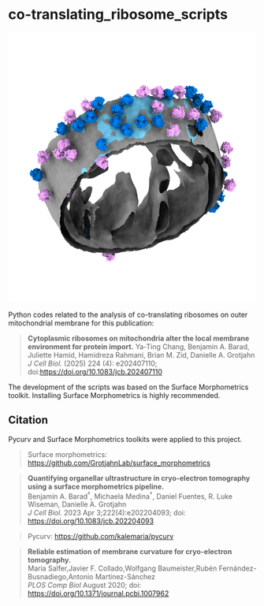 # co-translating_ribosome_scripts
![Workflow Figure](https://github.com/GrotjahnLab/co-translating_ribosome_scripts/blob/2c218c60aba251e4159100c77d47144627bd9c6a/coverart.png)

Python codes related to the analysis of co-translating ribosomes on outer mitochondrial membrane for this publication:
> **Cytoplasmic ribosomes on mitochondria alter the local membrane environment for protein import.**
> Ya-Ting Chang, Benjamin A. Barad, Juliette Hamid, Hamidreza Rahmani, Brian M. Zid, Danielle A. Grotjahn
> *J Cell Biol.* (2025) 224 (4): e202407110; doi:https://doi.org/10.1083/jcb.202407110

The development of the scripts was based on the Surface Morphometrics toolkit. Installing Surface Morphometrics is highly recommended. 

## Citation
Pycurv and Surface Morphometrics toolkits were applied to this project. 

> Surface morphometrics: https://github.com/GrotjahnLab/surface_morphometrics

> **Quantifying organellar ultrastructure in cryo-electron tomography using a surface morphometrics pipeline.**  
> Benjamin A. Barad<sup>†</sup>, Michaela Medina<sup>†</sup>, Daniel Fuentes, R. Luke Wiseman, Danielle A. Grotjahn  
> *J Cell Biol.* 2023 Apr 3;222(4):e202204093; doi: https://doi.org/10.1083/jcb.202204093

> Pycurv: https://github.com/kalemaria/pycurv

> **Reliable estimation of membrane curvature for cryo-electron tomography.**  
> Maria Salfer,Javier F. Collado,Wolfgang Baumeister,Rubén Fernández-Busnadiego,Antonio Martínez-Sánchez  
> *PLOS Comp Biol* August 2020; doi: https://doi.org/10.1371/journal.pcbi.1007962 
